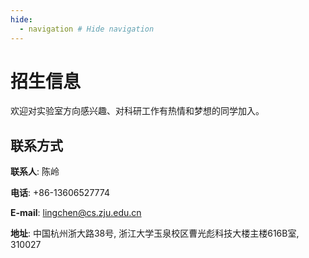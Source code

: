 ```yaml
---
hide:
  - navigation # Hide navigation
---
```


# 招生信息
欢迎对实验室方向感兴趣、对科研工作有热情和梦想的同学加入。

## 联系方式
**联系人**: 陈岭

**电话**: +86-13606527774

**E-mail**: lingchen@cs.zju.edu.cn

**地址**: 中国杭州浙大路38号, 浙江大学玉泉校区曹光彪科技大楼主楼616B室, 310027